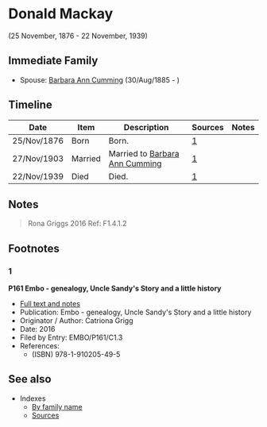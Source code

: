 ﻿---
layout: page
permalink: /people/i58341424
---

# Donald Mackay
(25 November, 1876 - 22 November, 1939)

## Immediate Family

* Spouse: [Barbara Ann Cumming](./@i57039529@-barbara-ann-cumming-b1885-8-30-d.md) (30/Aug/1885 - )

## Timeline

Date | Item | Description | Sources | Notes
---|---|---|---|---
25/Nov/1876 | Born | Born. | [1](#1) | 
27/Nov/1903 | Married | Married to [Barbara Ann Cumming](./@i57039529@-barbara-ann-cumming-b1885-8-30-d.md)  | [1](#1) | 
22/Nov/1939 | Died | Died. | [1](#1) | 

## Notes

> Rona Griggs 2016 Ref: F1.4.1.2
>


## Footnotes

### 1

**P161 Embo - genealogy, Uncle Sandy's Story and a little history**

* [Full text and notes](../sources/@s95058656@-p161-embo-genealogy,-uncle-sandy's-story-and-a-little-history.md)
* Publication: Embo - genealogy, Uncle Sandy's Story and a little history
* Originator / Author: Catriona Grigg
* Date: 2016
* Filed by Entry: EMBO/P161/C1.3
* References: 
  * (ISBN) 978-1-910205-49-5


## See also

- Indexes
  - [By family name](../index-by-family-name.md)
  - [Sources](../index-of-sources-by-title.md)
